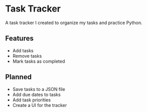 # Task Tracker

A task tracker I created to organize my tasks and practice Python.

## Features

- Add tasks  
- Remove tasks  
- Mark tasks as completed

## Planned

- Save tasks to a JSON file  
- Add due dates to tasks  
- Add task priorities  
- Create a UI for the tracker




